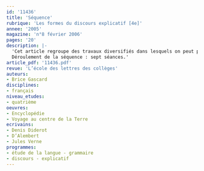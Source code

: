 ```yaml
---
id: '11436'
title: 'Séquence'
rubrique: 'Les formes du discours explicatif [4e]'
annee: '2005'
magazine: 'n°8 février 2006'
pages: '20'
description: |-
  'Cet article regroupe des travaux diversifiés dans lesquels on peut puiser en fonction de l’avancement dans le programme ou des besoins des élèves. Les exercices proposés ont été expérimentés avec deux classes de quatrième (dont une dite « européenne ») constituées d’élèves de niveaux particulièrement hétérogènes. Les textes explicatifs, notamment ceux tirés de la presse, sont souvent de faux amis et peuvent même décontenancer des élèves habituellement à l’aise. Tout se passe comme si leur caractère non littéraire permettait implicitement un relâchement de la qualité d’analyse. Le document étant en apparence « moins profond », il serait inutile de faire preuve de la rigueur coutumière. À l’inverse, les élèves davantage en difficulté pourront s’investir sur des textes qui leur paraîtront peut-être plus proches. Du côté des outils de la langue, les textes explicatifs offrent l’occasion de réviser certaines bases grammaticales : phrase simple / phrase complexe, identification des propositions dans la phrase, forme passive. De plus, leur souci de clarté et d’organisation permet de remettre en place certains outils de la langue comme les procédés de reprise ou les connecteurs logiques.
  Déroulement de la séquence : sept séances.'
article_pdf: '11436.pdf'
revue: 'L’école des lettres des collèges'
auteurs:
- Brice Gascard
disciplines:
- français
niveau_etudes:
- quatrième
oeuvres:
- Encyclopédie
- Voyage au centre de la Terre
ecrivains:
- Denis Diderot
- D’Alembert
- Jules Verne
programmes:
- étude de la langue - grammaire
- discours - explicatif
---
```

